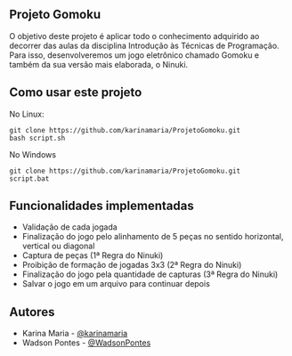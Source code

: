## Projeto Gomoku

O objetivo deste projeto é aplicar todo o conhecimento adquirido ao decorrer das aulas da disciplina Introdução às Técnicas de Programação. Para isso, desenvolveremos um jogo eletrônico chamado Gomoku e também da sua versão mais elaborada, o Ninuki.

## Como usar este projeto

No Linux:
```
git clone https://github.com/karinamaria/ProjetoGomoku.git
bash script.sh
```
No Windows
```
git clone https://github.com/karinamaria/ProjetoGomoku.git
script.bat
```
## Funcionalidades implementadas

- Validação de cada jogada
- Finalização do jogo pelo alinhamento de 5 peças no sentido horizontal, vertical ou diagonal
- Captura de peças (1ª Regra do Ninuki)
- Proibição de formação de jogadas 3x3 (2ª Regra do Ninuki)
- Finalização do jogo pela quantidade de capturas (3ª Regra do Ninuki)
- Salvar o jogo em um arquivo para continuar depois

## Autores

- Karina Maria - <a href="https://github.com/karinamaria">@karinamaria</a>
- Wadson Pontes - <a href="https://github.com/WadsonPontes">@WadsonPontes</a>
